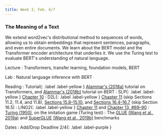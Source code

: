```yaml
---
title: Week 3, Feb. 6/7
---
```


### The Meaning of a Text

We extend word2vec's distributional method to sequences of words, allowing us to obtain embeddings that represent sentences, paragraphs, and even entire documents. We learn about the BERT model and the Transformer encoder architecture that underlies it. We use the Turing test to evaluate BERT's understanding of natural language.

Lecture
: Transformers, transfer learning, foundation models, BERT

Lab
: Natural language inference with BERT

Reading
: Tutorial{: .label .label-yellow } [Alammar's (2018a)](https://jalammar.github.io/illustrated-transformer/) tutorial on Transformers, and [Alammar's (2018b)](https://jalammar.github.io/illustrated-bert/) tutorial on BERT
: SLP{: .label .label-yellow } [Chapter 10](https://web.stanford.edu/~jurafsky/slp3/10.pdf)
: D2L{: .label .label-yellow } [Chapter 11](https://d2l.ai/chapter_attention-mechanisms-and-transformers) (skip Sections 11.2, 11.4, and 11.8), [Sections 15.8–15.10](https://d2l.ai/chapter_natural-language-processing-pretraining/bert.html), and [Sections 16.4–16.7](https://d2l.ai/chapter_natural-language-processing-applications/natural-language-inference-and-dataset.html) (skip Section 16.5)
: LING2{: .label .label-yellow } [Chapter 11](https://link.springer.com/chapter/10.1007/978-3-031-02172-5_11) and [Chapter 13, #89–90](https://link.springer.com/chapter/10.1007/978-3-031-02172-5_13)
: [Turing (1950)](https://doi.org/10.1093/mind/LIX.236.433), on the imitation game (Turing test)
: The [GLUE](https://gluebenchmark.com/) [(Wang et al., 2019a)](https://openreview.net/pdf?id=rJ4km2R5t7) and [SuperGLUE](https://super.gluebenchmark.com/) [(Wang et al., 2019b)](https://w4ngatang.github.io/static/papers/superglue.pdf) benchmarks

Dates
: Add/Drop Deadline 2/4{: .label .label-purple } 
